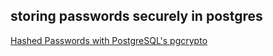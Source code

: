 ## storing passwords securely in postgres
[Hashed Passwords with PostgreSQL's pgcrypto](https://www.meetspaceapp.com/2016/04/12/passwords-postgresql-pgcrypto.html)
